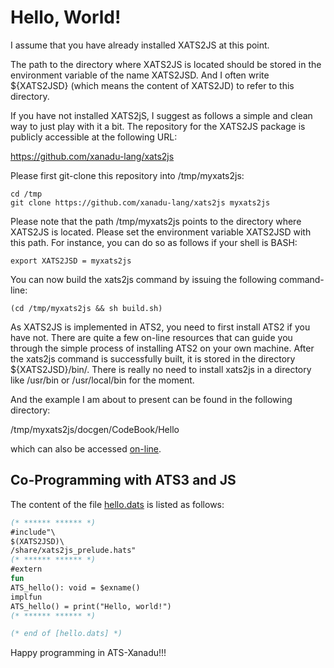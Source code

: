 # Hello, World!

I assume that you have already installed XATS2JS at this point.

The path to the directory where XATS2JS is located should be stored in
the environment variable of the name XATS2JSD. And I often write
${XATS2JSD} (which means the content of XATS2JD) to refer to this
directory.

If you have not installed XATS2jS, I suggest as follows a simple and
clean way to just play with it a bit.
The repository for the XATS2JS package is publicly accessible at the
following URL:

https://github.com/xanadu-lang/xats2js

Please first git-clone this repository into /tmp/myxats2js:

```
cd /tmp
git clone https://github.com/xanadu-lang/xats2js myxats2js
```

Please note that the path /tmp/myxats2js points to the directory where
XATS2JS is located. Please set the environment variable XATS2JSD with
this path. For instance, you can do so as follows if your shell is BASH:

```
export XATS2JSD = myxats2js
```

You can now build the xats2js command by issuing the following command-line:

```
(cd /tmp/myxats2js && sh build.sh)
```

As XATS2JS is implemented in ATS2, you need to first install ATS2 if
you have not. There are quite a few on-line resources that can guide
you through the simple process of installing ATS2 on your own
machine. After the xats2js command is successfully built, it is stored
in the directory ${XATS2JSD}/bin/.  There is really no need to install
xats2js in a directory like /usr/bin or /usr/local/bin for the moment.

And the example I am about to present can be found in the following
directory:

/tmp/myxats2js/docgen/CodeBook/Hello

which can also be accessed [on-line](https://github.com/xanadu-lang/xats2js/docgen/CodeBook/Hello).

## Co-Programming with ATS3 and JS

The content of the file [hello.dats](./hello.dats) is listed as follows:

```ats
(* ****** ****** *)
#include"\
$(XATS2JSD)\
/share/xats2js_prelude.hats"
(* ****** ****** *)
#extern
fun
ATS_hello(): void = $exname()
implfun
ATS_hello() = print("Hello, world!")
(* ****** ****** *)

(* end of [hello.dats] *)
```

Happy programming in ATS-Xanadu!!!
